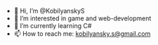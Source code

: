 - 👋 Hi, I’m @KobilyanskyS
- 👀 I’m interested in game and web-development
- 🌱 I’m currently learning C#
- 📫 How to reach me: kobilyansky.s@gmail.com

<!---
KobilyanskyS/KobilyanskyS is a ✨ special ✨ repository because its `README.md` (this file) appears on your GitHub profile.
You can click the Preview link to take a look at your changes.
--->
